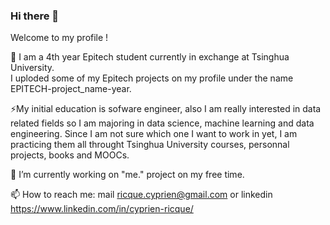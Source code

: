 ### Hi there 👋

Welcome to my profile !

🌱 I am a 4th year Epitech student currently in exchange at Tsinghua University.<br>
I uploded some of my Epitech projects on my profile under the name EPITECH-project_name-year.

⚡My initial education is sofware engineer, also I am really interested in data related fields so I am majoring in data science, machine learning and data engineering. Since I am not sure which one I want to work in yet, I am practicing them all throught Tsinghua University courses, personnal projects, books and MOOCs. 

🔭 I’m currently working on "me." project on my free time.

📫 How to reach me: mail ricque.cyprien@gmail.com or linkedin https://www.linkedin.com/in/cyprien-ricque/

<!--
**Cyprien-Ricque/Cyprien-Ricque** is a ✨ _special_ ✨ repository because its `README.md` (this file) appears on your GitHub profile.

Here are some ideas to get you started:

- 🔭 I’m currently working on ...
- 🌱 I’m currently learning ...
- 👯 I’m looking to collaborate on ...
- 🤔 I’m looking for help with ...
- 💬 Ask me about ...
- 📫 How to reach me: ...
- 😄 Pronouns: ...
- ⚡ Fun fact: ...
-->
